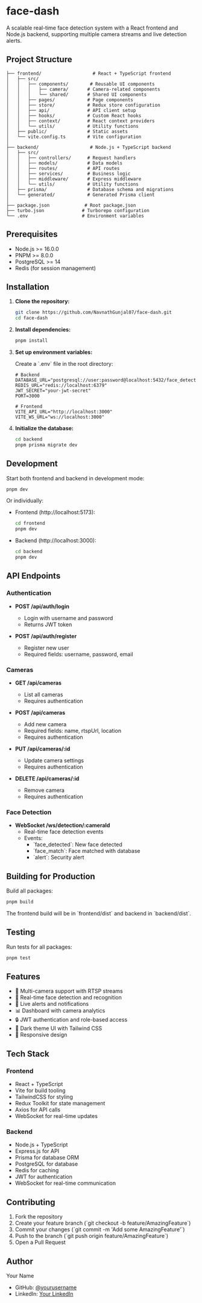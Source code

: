 # face-dash

A scalable real-time face detection system with a React frontend and Node.js backend, supporting multiple camera streams and live detection alerts.

## Project Structure

```
├── frontend/                   # React + TypeScript frontend
│   ├── src/
│   │   ├── components/        # Reusable UI components
│   │   │   ├── camera/       # Camera-related components
│   │   │   └── shared/       # Shared UI components
│   │   ├── pages/            # Page components
│   │   ├── store/            # Redux store configuration
│   │   ├── api/              # API client setup
│   │   ├── hooks/            # Custom React hooks
│   │   ├── context/          # React context providers
│   │   └── utils/            # Utility functions
│   ├── public/               # Static assets
│   └── vite.config.ts        # Vite configuration
│
├── backend/                   # Node.js + TypeScript backend
│   ├── src/
│   │   ├── controllers/      # Request handlers
│   │   ├── models/           # Data models
│   │   ├── routes/           # API routes
│   │   ├── services/         # Business logic
│   │   ├── middleware/       # Express middleware
│   │   └── utils/            # Utility functions
│   ├── prisma/               # Database schema and migrations
│   └── generated/            # Generated Prisma client
│
├── package.json             # Root package.json
├── turbo.json              # Turborepo configuration
└── .env                    # Environment variables
```

## Prerequisites

- Node.js >= 16.0.0
- PNPM >= 8.0.0
- PostgreSQL >= 14
- Redis (for session management)

## Installation

1. **Clone the repository:**
   ```bash
   git clone https://github.com/NavnathGunjal07/face-dash.git
   cd face-dash
   ```

2. **Install dependencies:**
   ```bash
   pnpm install
   ```

3. **Set up environment variables:**

   Create a \`.env\` file in the root directory:
   ```env
   # Backend
   DATABASE_URL="postgresql://user:password@localhost:5432/face_detection"
   REDIS_URL="redis://localhost:6379"
   JWT_SECRET="your-jwt-secret"
   PORT=3000

   # Frontend
   VITE_API_URL="http://localhost:3000"
   VITE_WS_URL="ws://localhost:3000"
   ```

4. **Initialize the database:**
   ```bash
   cd backend
   pnpm prisma migrate dev
   ```

## Development

Start both frontend and backend in development mode:

```bash
pnpm dev
```

Or individually:

- Frontend (http://localhost:5173):
  ```bash
  cd frontend
  pnpm dev
  ```

- Backend (http://localhost:3000):
  ```bash
  cd backend
  pnpm dev
  ```

## API Endpoints

### Authentication

- **POST /api/auth/login**
  - Login with username and password
  - Returns JWT token

- **POST /api/auth/register**
  - Register new user
  - Required fields: username, password, email

### Cameras

- **GET /api/cameras**
  - List all cameras
  - Requires authentication

- **POST /api/cameras**
  - Add new camera
  - Required fields: name, rtspUrl, location
  - Requires authentication

- **PUT /api/cameras/:id**
  - Update camera settings
  - Requires authentication

- **DELETE /api/cameras/:id**
  - Remove camera
  - Requires authentication

### Face Detection

- **WebSocket /ws/detection/:cameraId**
  - Real-time face detection events
  - Events:
    - \`face_detected\`: New face detected
    - \`face_match\`: Face matched with database
    - \`alert\`: Security alert

## Building for Production

Build all packages:

```bash
pnpm build
```

The frontend build will be in \`frontend/dist\` and backend in \`backend/dist\`.

## Testing

Run tests for all packages:

```bash
pnpm test
```

## Features

- 🎥 Multi-camera support with RTSP streams
- 👤 Real-time face detection and recognition
- 🔔 Live alerts and notifications
- 📊 Dashboard with camera analytics
- 🔒 JWT authentication and role-based access
- 🎨 Dark theme UI with Tailwind CSS
- 📱 Responsive design

## Tech Stack

### Frontend
- React + TypeScript
- Vite for build tooling
- TailwindCSS for styling
- Redux Toolkit for state management
- Axios for API calls
- WebSocket for real-time updates

### Backend
- Node.js + TypeScript
- Express.js for API
- Prisma for database ORM
- PostgreSQL for database
- Redis for caching
- JWT for authentication
- WebSocket for real-time communication

## Contributing

1. Fork the repository
2. Create your feature branch (\`git checkout -b feature/AmazingFeature\`)
3. Commit your changes (\`git commit -m 'Add some AmazingFeature'\`)
4. Push to the branch (\`git push origin feature/AmazingFeature\`)
5. Open a Pull Request

## Author

Your Name
- GitHub: [@yourusername](https://github.com/yourusername)
- LinkedIn: [Your LinkedIn](https://linkedin.com/in/yourusername)